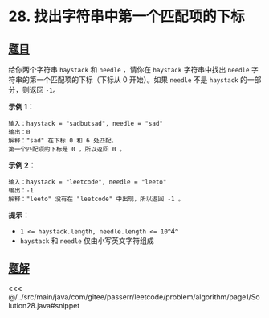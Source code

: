 # 28. 找出字符串中第一个匹配项的下标

## [题目](https://leetcode.cn/problems/find-the-index-of-the-first-occurrence-in-a-string/)
给你两个字符串 `haystack` 和 `needle` ，请你在 `haystack` 字符串中找出 `needle` 字符串的第一个匹配项的下标（下标从 0 开始）。如果 `needle` 不是 `haystack` 的一部分，则返回 `-1`。

**示例 1：**

```
输入：haystack = "sadbutsad", needle = "sad"
输出：0
解释："sad" 在下标 0 和 6 处匹配。
第一个匹配项的下标是 0 ，所以返回 0 。
```

**示例 2：**

```
输入：haystack = "leetcode", needle = "leeto"
输出：-1
解释："leeto" 没有在 "leetcode" 中出现，所以返回 -1 。
```

**提示：**

* `1 <= haystack.length, needle.length <= 10`^4^
* `haystack` 和 `needle` 仅由小写英文字符组成


## [题解](https://github.com/PasseRR/JavaLeetCode/blob/master/src/main/java/com/gitee/passerr/leetcode/problem/algorithm/page1/Solution28.java)

<<< @/../src/main/java/com/gitee/passerr/leetcode/problem/algorithm/page1/Solution28.java#snippet
